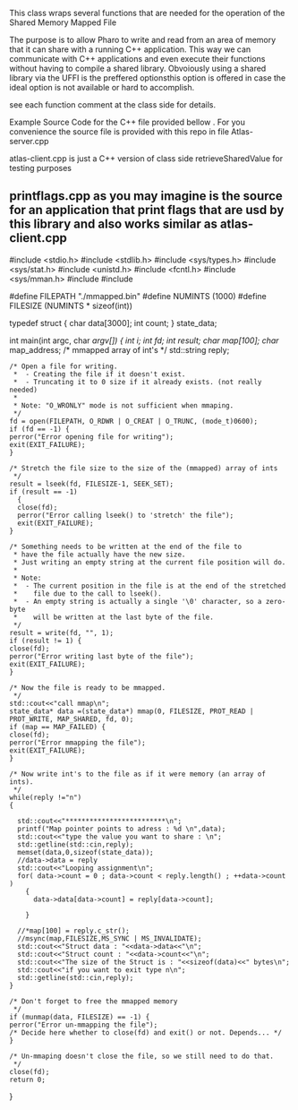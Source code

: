 This class wraps several functions that are needed for the operation of the Shared Memory Mapped File

The purpose is to allow Pharo to write and read from an area of memory that it can share with a running C++ application. This way we can communicate with C++ applications and even execute their functions without having to compile a shared library.  Obvoiously using a shared library via the UFFI is the preffered optionsthis option is offered in case the ideal option is not available or hard to accomplish. 

see each function comment  at the class side for details.

Example Source Code for the C++ file  provided bellow . For you convenience the source file is provided with this repo in file Atlas-server.cpp

atlas-client.cpp is just a C++ version of class side retrieveSharedValue for testing purposes

printflags.cpp as you may imagine is the source for an application that print flags that are usd by this library and also works similar as atlas-client.cpp
----------------------------------------------

#include <stdio.h>
#include <stdlib.h>
#include <sys/types.h>
#include <sys/stat.h>
#include <unistd.h>
#include <fcntl.h>
#include <sys/mman.h>
#include <string>
#include <iostream>

#define FILEPATH "./mmapped.bin"
#define NUMINTS  (1000)
#define FILESIZE (NUMINTS * sizeof(int))


typedef struct {
  char data[3000];
  int count;
} state_data;

int main(int argc, char *argv[])
{
    int i;
    int fd;
    int result;
    char map[100];
    char* map_address; /* mmapped array of int's */
    std::string reply;

    /* Open a file for writing.
     *  - Creating the file if it doesn't exist.
     *  - Truncating it to 0 size if it already exists. (not really needed)
     *
     * Note: "O_WRONLY" mode is not sufficient when mmaping.
     */
    fd = open(FILEPATH, O_RDWR | O_CREAT | O_TRUNC, (mode_t)0600);
    if (fd == -1) {
	perror("Error opening file for writing");
	exit(EXIT_FAILURE);
    }

    /* Stretch the file size to the size of the (mmapped) array of ints
     */
    result = lseek(fd, FILESIZE-1, SEEK_SET);
    if (result == -1)
      {
      close(fd);
      perror("Error calling lseek() to 'stretch' the file");
      exit(EXIT_FAILURE);
    }

    /* Something needs to be written at the end of the file to
     * have the file actually have the new size.
     * Just writing an empty string at the current file position will do.
     *
     * Note:
     *  - The current position in the file is at the end of the stretched
     *    file due to the call to lseek().
     *  - An empty string is actually a single '\0' character, so a zero-byte
     *    will be written at the last byte of the file.
     */
    result = write(fd, "", 1);
    if (result != 1) {
	close(fd);
	perror("Error writing last byte of the file");
	exit(EXIT_FAILURE);
    }

    /* Now the file is ready to be mmapped.
     */
    std::cout<<"call mmap\n";
    state_data* data =(state_data*) mmap(0, FILESIZE, PROT_READ | PROT_WRITE, MAP_SHARED, fd, 0);
    if (map == MAP_FAILED) {
	close(fd);
	perror("Error mmapping the file");
	exit(EXIT_FAILURE);
    }

    /* Now write int's to the file as if it were memory (an array of ints).
     */
    while(reply !="n")
    {

      std::cout<<"*************************\n";
      printf("Map pointer points to adress : %d \n",data);
      std::cout<<"type the value you want to share : \n";
      std::getline(std::cin,reply);
      memset(data,0,sizeof(state_data));
      //data->data = reply
      std::cout<<"Looping assignment\n";
      for( data->count = 0 ; data->count < reply.length() ; ++data->count )
        {
          data->data[data->count] = reply[data->count];

        }

      //*map[100] = reply.c_str();
      //msync(map,FILESIZE,MS_SYNC | MS_INVALIDATE);
      std::cout<<"Struct data : "<<data->data<<"\n";
      std::cout<<"Struct count : "<<data->count<<"\n";
      std::cout<<"The size of the Struct is : "<<sizeof(data)<<" bytes\n";
      std::cout<<"if you want to exit type n\n";
      std::getline(std::cin,reply);
    }

    /* Don't forget to free the mmapped memory
     */
    if (munmap(data, FILESIZE) == -1) {
	perror("Error un-mmapping the file");
	/* Decide here whether to close(fd) and exit() or not. Depends... */
    }

    /* Un-mmaping doesn't close the file, so we still need to do that.
     */
    close(fd);
    return 0;
}
